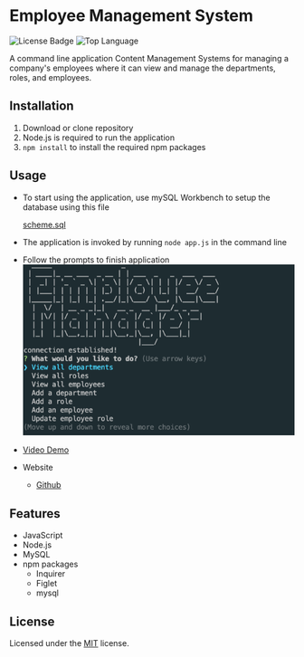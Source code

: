 # Employee Management System

![License Badge](https://img.shields.io/github/license/mmeii/employee-management-system) ![Top Language](https://img.shields.io/github/languages/top/mmeii/employee-management-system)

A command line application Content Management Systems for managing a company's employees where it can view and manage the departments, roles, and employees.

## Installation

1. Download or clone repository
2. Node.js is required to run the application
3. `npm install` to install the required npm packages

## Usage

* To start using the application, use mySQL Workbench to setup the database using this file

    [scheme.sql](employee-management-system/db/schema.sql)

* The application is invoked by running `node app.js` in the command line

* Follow the prompts to finish application
  ![DemoScreenshot](./assets/employee-manager-start.png)

* [Video Demo](./assets/Untitled_%20Mar%2015%2C%202022%202_47%20AM.mp4)

* Website
  * [Github](https://github.com/ThiagoRodrigues3/employee-management-system)

## Features

* JavaScript
* Node.js
* MySQL
* npm packages
  * Inquirer
  * Figlet
  * mysql

## License
  
  Licensed under the [MIT](LICENSE) license.
